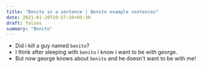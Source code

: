 ```yaml
---
title: "Benito in a sentence | Benito example sentences"
date: 2021-01-20T19:57:50+05:30
draft: falses
summary: "Benito"
---
```

- Did i kill a guy named `benito`?
- I think after sleeping with `benito` i know i want to be with george.
- But now george knows about `benito` and he doesn't want to be with me!
                 
